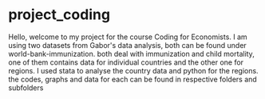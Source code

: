 # project_coding
Hello,
welcome to my project for the course Coding for Economists. I am using two datasets
from Gabor's data analysis, both can be found under world-bank-immunization. both 
deal with immunization and child mortality, one of them contains data for individual
countries and the other one for regions. I used stata to analyse the country data 
and python for the regions. the codes, graphs and data for each can be found in
respective folders and subfolders
